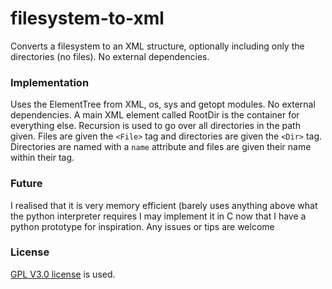 # filesystem-to-xml
Converts a filesystem to an XML structure, optionally including only the directories (no files). No external dependencies.


### Implementation
Uses the ElementTree from XML, os, sys and getopt modules. No external dependencies. A main XML element called RootDir is the container for everything else. Recursion is used to go over all directories in the path given. Files are given the `<File>` tag and directories are given the `<Dir>` tag. 
Directories are named with a `name` attribute and files are given their name within their tag.

### Future
<!-- I want to make this very memory-efficient and fast (currently average of 22.5 MiB (measured with memory_profiler module) and runtime of 380 ms average (measured with time) on a directory with 1,921 files and 529 folders).--> I realised that it is very memory efficient (barely uses anything above what the python interpreter requires I may implement it in C now that I have a python prototype for inspiration. Any issues or tips are welcome 

### License
[GPL V3.0 license](https://www.gnu.org/licenses/gpl-3.0.en.html) is used.
